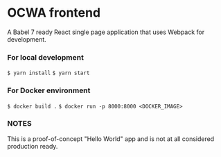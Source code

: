 # OCWA frontend

A Babel 7 ready React single page application that uses Webpack for development.

### For local development

`$ yarn install`
`$ yarn start`

### For Docker environment

`$ docker build .`
`$ docker run -p 8000:8000 <DOCKER_IMAGE>`

### NOTES

This is a proof-of-concept "Hello World" app and is not at all considered production ready.
